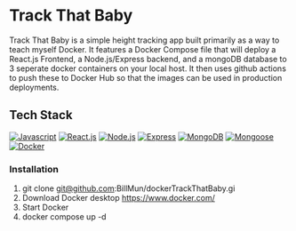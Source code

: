 <h1>Track That Baby</h1>
<p>Track That Baby is a simple height tracking app built primarily as a way to teach myself Docker. It features a Docker Compose file that will deploy a React.js Frontend, a Node.js/Express backend, and a mongoDB database to 3 seperate docker containers on your local host. It then uses github actions to push these to Docker Hub so that the images can be used in production deployments.</p>

<h2>Tech Stack</h2>

[![Javascript][Javascript]][Javascript-url]
[![React.js][React.js]][React-url]
[![Node.js][Node.js]][Node.js-url]
[![Express][Express]][Express-url]
[![MongoDB][MongoDB]][MongoDB-url]
[![Mongoose][Mongoose]][Mongoose-url]
[![Docker][Docker]][Docker-url]

### Installation

1. git clone git@github.com:BillMun/dockerTrackThatBaby.gi
2. Download Docker desktop https://www.docker.com/
3. Start Docker
4. docker compose up -d




[React.js]: https://img.shields.io/badge/React-20232A?style=for-the-badge&logo=react&logoColor=61DAFB
[React-url]: https://reactjs.org/

[Node.js]: https://img.shields.io/badge/Node.js-43853D?style=for-the-badge&logo=node.js&logoColor=white
[Node.js-url]: https://nodejs.org/en/

[Javascript]: https://img.shields.io/badge/JavaScript-F7DF1E?style=for-the-badge&logo=javascript&logoColor=black
[Javascript-url]: https://www.javascript.com/

[Express]: https://img.shields.io/badge/EXPRESS-A020F0?style=for-the-badge&logo=javascript&logoColor=white
[Express-url]:https://expressjs.com/

[MongoDB]: https://img.shields.io/badge/MongoDB-000000?style=for-the-badge&logo=Redux&logoColor=Blue
[MongoDB-url]:https://www.mongodb.com/

[Mongoose]: https://img.shields.io/badge/Mongoose-0000FF?style=for-the-badge&logo=PostGreSQL&logoColor=black
[Mongoose-url]:https://mongoosejs.com/

[Docker]: https://img.shields.io/badge/Docker-ADD8E6?style=for-the-badge&logo=Redux&logoColor=white
[Docker-url]:https://www.docker.com/